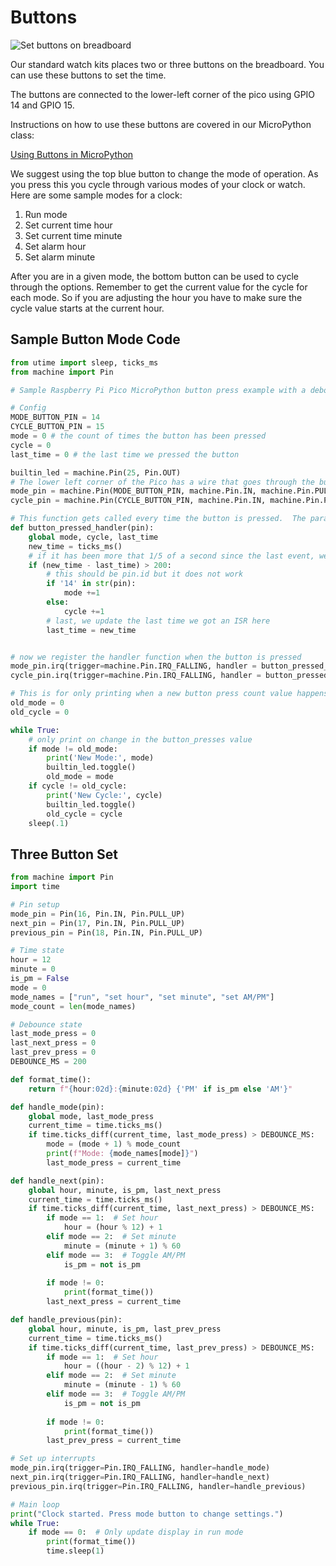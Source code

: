 # Buttons

![Set buttons on breadboard](../img/set-buttons-on-breadboard.png)

Our standard watch kits places two or three buttons on the breadboard.
You can use these buttons to set the time.

The buttons are connected to the lower-left corner of the pico
using GPIO 14 and GPIO 15.

Instructions on how to use these buttons are covered in our
MicroPython class:

[Using Buttons in MicroPython](https://www.coderdojotc.org/micropython/basics/03-button/)

We suggest using the top blue button to change the mode of operation.  As you
press this you cycle through various modes of your clock or watch.  Here
are some sample modes for a clock:

1. Run mode
2. Set current time hour
3. Set current time minute
4. Set alarm hour
5. Set alarm minute

After you are in a given mode, the bottom button can be used to cycle through the options.
Remember to get the current value for the cycle for each mode.  So if you are
adjusting the hour you have to make sure the cycle value starts at the current hour.

## Sample Button Mode Code

```py
from utime import sleep, ticks_ms
from machine import Pin

# Sample Raspberry Pi Pico MicroPython button press example with a debounce delay value of 200ms in the interrupt handler

# Config
MODE_BUTTON_PIN = 14
CYCLE_BUTTON_PIN = 15
mode = 0 # the count of times the button has been pressed
cycle = 0
last_time = 0 # the last time we pressed the button

builtin_led = machine.Pin(25, Pin.OUT)
# The lower left corner of the Pico has a wire that goes through the buttons upper left and the lower right goes to the 3.3 rail
mode_pin = machine.Pin(MODE_BUTTON_PIN, machine.Pin.IN, machine.Pin.PULL_UP)
cycle_pin = machine.Pin(CYCLE_BUTTON_PIN, machine.Pin.IN, machine.Pin.PULL_UP)

# This function gets called every time the button is pressed.  The parameter "pin" is not used.
def button_pressed_handler(pin):
    global mode, cycle, last_time
    new_time = ticks_ms()
    # if it has been more that 1/5 of a second since the last event, we have a new event
    if (new_time - last_time) > 200:
        # this should be pin.id but it does not work
        if '14' in str(pin):
            mode +=1
        else:
            cycle +=1
        # last, we update the last time we got an ISR here
        last_time = new_time


# now we register the handler function when the button is pressed
mode_pin.irq(trigger=machine.Pin.IRQ_FALLING, handler = button_pressed_handler)
cycle_pin.irq(trigger=machine.Pin.IRQ_FALLING, handler = button_pressed_handler)

# This is for only printing when a new button press count value happens
old_mode = 0
old_cycle = 0 

while True:
    # only print on change in the button_presses value
    if mode != old_mode:
        print('New Mode:', mode)
        builtin_led.toggle()
        old_mode = mode
    if cycle != old_cycle:
        print('New Cycle:', cycle)
        builtin_led.toggle()
        old_cycle = cycle
    sleep(.1)
```

## Three Button Set

```python
from machine import Pin
import time

# Pin setup
mode_pin = Pin(16, Pin.IN, Pin.PULL_UP)
next_pin = Pin(17, Pin.IN, Pin.PULL_UP)
previous_pin = Pin(18, Pin.IN, Pin.PULL_UP)

# Time state
hour = 12
minute = 0
is_pm = False
mode = 0
mode_names = ["run", "set hour", "set minute", "set AM/PM"]
mode_count = len(mode_names)

# Debounce state
last_mode_press = 0
last_next_press = 0
last_prev_press = 0
DEBOUNCE_MS = 200

def format_time():
    return f"{hour:02d}:{minute:02d} {'PM' if is_pm else 'AM'}"

def handle_mode(pin):
    global mode, last_mode_press
    current_time = time.ticks_ms()
    if time.ticks_diff(current_time, last_mode_press) > DEBOUNCE_MS:
        mode = (mode + 1) % mode_count
        print(f"Mode: {mode_names[mode]}")
        last_mode_press = current_time

def handle_next(pin):
    global hour, minute, is_pm, last_next_press
    current_time = time.ticks_ms()
    if time.ticks_diff(current_time, last_next_press) > DEBOUNCE_MS:
        if mode == 1:  # Set hour
            hour = (hour % 12) + 1
        elif mode == 2:  # Set minute
            minute = (minute + 1) % 60
        elif mode == 3:  # Toggle AM/PM
            is_pm = not is_pm
        
        if mode != 0:
            print(format_time())
        last_next_press = current_time

def handle_previous(pin):
    global hour, minute, is_pm, last_prev_press
    current_time = time.ticks_ms()
    if time.ticks_diff(current_time, last_prev_press) > DEBOUNCE_MS:
        if mode == 1:  # Set hour
            hour = ((hour - 2) % 12) + 1
        elif mode == 2:  # Set minute
            minute = (minute - 1) % 60
        elif mode == 3:  # Toggle AM/PM
            is_pm = not is_pm
        
        if mode != 0:
            print(format_time())
        last_prev_press = current_time

# Set up interrupts
mode_pin.irq(trigger=Pin.IRQ_FALLING, handler=handle_mode)
next_pin.irq(trigger=Pin.IRQ_FALLING, handler=handle_next)
previous_pin.irq(trigger=Pin.IRQ_FALLING, handler=handle_previous)

# Main loop
print("Clock started. Press mode button to change settings.")
while True:
    if mode == 0:  # Only update display in run mode
        print(format_time())
        time.sleep(1)
```
